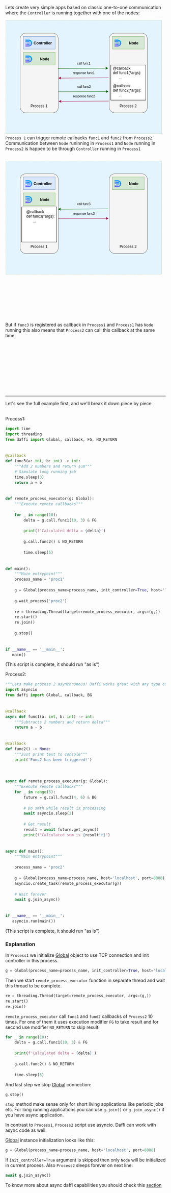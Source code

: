 Lets create very simple apps based on classic one-to-one communication
where the `Controller` is running together with one of the nodes:

![image.png](images/one-to-one.png)
`Process 1` can trigger remote callbacks `func1` and `func2` from `Process2`. Communication between `Node` runinning in `Process1` and `Node` running in `Process2` is happen to be through `Controller` running in `Process1` 


![one-to-one-reverse](images/one-to-one-reverse.png) 
<br /><br /><br /><br /><br /><br />
---
But if `func3` is registered as callback in `Process1` and `Process1` has `Node` running  this also means that `Process2` can call this callback at the same time.

<br /><br /><br /><br /><br /><br /><br /><br /><br />

---

Let's see the full example first, and we'll break it down piece by piece
<br /><br />

Process1:
```python
import time
import threading
from daffi import Global, callback, FG, NO_RETURN


@callback
def func3(a: int, b: int) -> int:
    """Add 2 numbers and return sum"""
    # Simulate long running job
    time.sleep(3)
    return a + b


def remote_process_executor(g: Global):
    """Execute remote callbacks"""

    for _ in range(10):
        delta = g.call.func1(10, 3) & FG

        print(f'Calculated delta = {delta}')

        g.call.func2() & NO_RETURN

        time.sleep(5)


def main():
    """Main entrypoint"""
    process_name = 'proc1'

    g = Global(process_name=process_name, init_controller=True, host='localhost', port=8888)

    g.wait_process('proc2')

    re = threading.Thread(target=remote_process_executor, args=(g,))
    re.start()
    re.join()

    g.stop()


if __name__ == '__main__':
   main()
```
(This script is complete, it should run "as is")



Process2:
```python
"""Lets make process 2 asynchronous! Daffi works great with any type of applications"""
import asyncio
from daffi import Global, callback, BG


@callback
async def func1(a: int, b: int) -> int:
    """Subtracts 2 numbers and return delta"""
    return a - b


@callback
def func2() -> None:
    """Just print text to console"""
    print('Func2 has been triggered!')



async def remote_process_executor(g: Global):
    """Execute remote callbacks"""
    for _ in range(5):
        future = g.call.func3(4, 6) & BG

        # Do smth while result is processing
        await asyncio.sleep(2)

        # Get result
        result = await future.get_async()
        print(f"Calculated sum is {result!r}")


async def main():
    """Main entrypoint"""

    process_name = 'proc2'

    g = Global(process_name=process_name, host='localhost', port=8888)
    asyncio.create_task(remote_process_executor(g))

    # Wait forever
    await g.join_async()


if __name__ == '__main__':
   asyncio.run(main())
```
(This script is complete, it should run "as is")


### Explanation

In `Process1` we initialize [Global](code-reference/global.md) object to use TCP connection and init controller in this process.
```python
g = Global(process_name=process_name, init_controller=True, host='localhost', port=8888)
```
Then we start `remote_process_executor` function in separate thread and wait this thread to be complete.
```python
re = threading.Thread(target=remote_process_executor, args=(g,))
re.start()
re.join()
```

`remote_process_executor` call `func1` and `fund2` callbacks of `Process2` 10 times. For one of them it uses execution modifier `FG` to take result
and for second use modifier `NO_RETURN` to skip result.
```python
for _ in range(10):
    delta = g.call.func1(10, 3) & FG

    print(f'Calculated delta = {delta}')

    g.call.func2() & NO_RETURN

    time.sleep(5)
```

And last step we stop [Global](code-reference/global.md) connection:
```python
g.stop()
```

`stop` method make sense only for short living applications like periodic jobs etc. 
For long running applications you can use `g.join()` or `g.join_async()` if you have async application.


In contrast to `Process1`, `Process2` script use asyncio. Daffi can work with async code as well.

[Global](code-reference/global.md) instance initialization looks like this:

```python
g = Global(process_name=process_name, host='localhost', port=8888)
```

If `init_controller=True` argument is skipped then only `Node` will be initialized in current process.
Also `Process2` sleeps forever on next line: 

```python
await g.join_async()
```

To know more about async daffi capabilities you should check this [section](async-apps.md)

